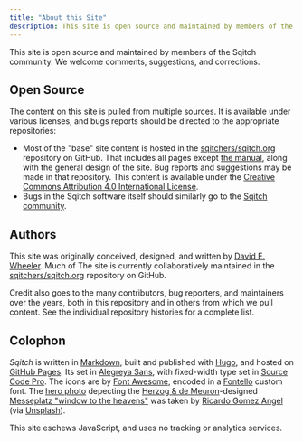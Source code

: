 ```yaml
---
title: "About this Site"
description: This site is open source and maintained by members of the Sqitch community. We welcome comments, suggestions, and corrections.
---
```


This site is open source and maintained by members of the Sqitch community. We
welcome comments, suggestions, and corrections.

Open Source
-----------

The content on this site is pulled from multiple sources. It is available under
various licenses, and bugs reports should be directed to the appropriate
repositories:

*   Most of the "base" site content is hosted in the [sqitchers/sqitch.org]
    repository on GitHub. That includes all pages except [the manual], along
    with the general design of the site. Bug reports and suggestions may be made
    in that repository. This content is available under the [Creative Commons
    Attribution 4.0 International License][cc-by].
*   Bugs in the Sqitch software itself should similarly go to the [Sqitch
    community].

Authors
-------

This site was originally conceived, designed, and written by [David E. Wheeler].
Much of The site is currently collaboratively maintained in the
[sqitchers/sqitch.org] repository on GitHub.

Credit also goes to the many contributors, bug reporters, and maintainers over
the years, both in this repository and in others from which we pull content. See
the individual repository histories for a complete list.

Colophon
--------

*Sqitch* is written in [Markdown], built and published with [Hugo], and hosted
on [GitHub Pages]. Its set in [Alegreya Sans], with fixed-width type set in
[Source Code Pro]. The icons are by [Font Awesome], encoded in a [Fontello]
custom font. The [hero photo] depecting the [Herzog & de Meuron]-designed
[Messeplatz "window to the heavens"] was taken by [Ricardo Gomez Angel] \(via
[Unsplash]).

This site eschews JavaScript, and uses no tracking or analytics services.

[sqitchers/sqitch.org]: https://github.com/sqitchers/sqitch.org
[the manual]: /docs/manual/
[cc-by]: http://creativecommons.org/licenses/by/4.0/
[Sqitch community]: /community/
[David E. Wheeler]: https://github.com/theory "David E. Wheeler on GitHub"
[GitHub Pages]: https://pages.github.com
[Markdown]: http://daringfireball.net/projects/markdown/
[Hugo]: https://gohugo.io
[Alegreya Sans]: https://www.huertatipografica.com/en/fonts/alegreya-sans-ht
[Source Code Pro]: https://github.com/adobe-fonts/source-code-pro
[Font Awesome]: https://fontawesome.com
[Fontello]: http://fontello.com "Fontello - icon fonts generator"
[hero photo]: https://unsplash.com/photos/iC0MX40g480
[Messeplatz "window to the heavens"]: https://www.myswitzerland.com/en-us/messeplatz-basel.html
  "Messeplatz Basel"
[Herzog & de Meuron]: https://www.herzogdemeuron.com/index/news/2013/messe-basel-new-hall-130212.html
[Ricardo Gomez Angel]: https://unsplash.com/@ripato
[Unsplash]: https://unsplash.com/
